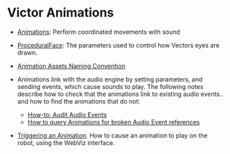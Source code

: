 # Victor Animations


* [Animations](animations.md): Perform coordinated movements with sound

* [ProceduralFace](proceduralFace.md): The parameters used to control how Vectors eyes are drawn.

* [Animation Assets Naming Convention](Animation%20Assets%20Naming%20Convention.md)

* Animations link with the audio engine by setting parameters, and sending events,
  which cause sounds to play.  The following notes describe how to check that
  the animations link to existing audio events.. and how to find the animations
  that do not:
    * [How-to: Audit Audio Events](How-to%20Audit%20Audio%20Events.md)
    * [How to query Animations for broken Audio Event references](How%20to%20query%20Animations%20for%20broken%20Audio%20Event%20references.md)

* [Triggering an Animation](Triggering%20Animations.md).  How to cause an animation to play on
    the robot, using the WebViz interface.
